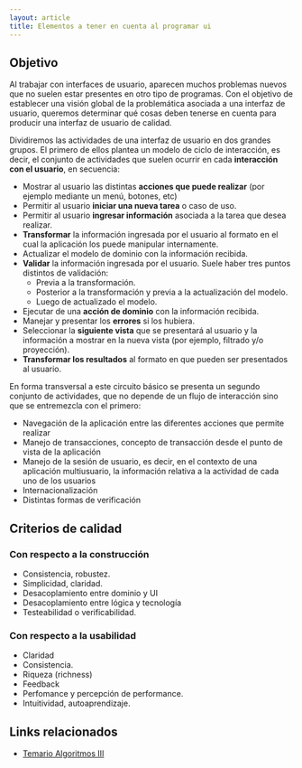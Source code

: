 ```yaml
---
layout: article
title: Elementos a tener en cuenta al programar ui
---
```


Objetivo
--------

Al trabajar con interfaces de usuario, aparecen muchos problemas nuevos que no suelen estar presentes en otro tipo de programas. Con el objetivo de establecer una visión global de la problemática asociada a una interfaz de usuario, queremos determinar qué cosas deben tenerse en cuenta para producir una interfaz de usuario de calidad.

Dividiremos las actividades de una interfaz de usuario en dos grandes grupos. El primero de ellos plantea un modelo de ciclo de interacción, es decir, el conjunto de actividades que suelen ocurrir en cada **interacción con el usuario**, en secuencia:

-   Mostrar al usuario las distintas **acciones que puede realizar** (por ejemplo mediante un menú, botones, etc)
-   Permitir al usuario **iniciar una nueva tarea** o caso de uso.
-   Permitir al usuario **ingresar información** asociada a la tarea que desea realizar.
-   **Transformar** la información ingresada por el usuario al formato en el cual la aplicación los puede manipular internamente.
-   Actualizar el modelo de dominio con la información recibida.
-   **Validar** la información ingresada por el usuario. Suele haber tres puntos distintos de validación:
    -   Previa a la transformación.
    -   Posterior a la transformación y previa a la actualización del modelo.
    -   Luego de actualizado el modelo.
-   Ejecutar de una **acción de dominio** con la información recibida.
-   Manejar y presentar los **errores** si los hubiera.
-   Seleccionar la **siguiente vista** que se presentará al usuario y la información a mostrar en la nueva vista (por ejemplo, filtrado y/o proyección).
-   **Transformar los resultados** al formato en que pueden ser presentados al usuario.

En forma transversal a este circuito básico se presenta un segundo conjunto de actividades, que no depende de un flujo de interacción sino que se entremezcla con el primero:

-   Navegación de la aplicación entre las diferentes acciones que permite realizar
-   Manejo de transacciones, concepto de transacción desde el punto de vista de la aplicación
-   Manejo de la sesión de usuario, es decir, en el contexto de una aplicación multiusuario, la información relativa a la actividad de cada uno de los usuarios
-   Internacionalización
-   Distintas formas de verificación

Criterios de calidad
--------------------

### Con respecto a la construcción

-   Consistencia, robustez.
-   Simplicidad, claridad.
-   Desacoplamiento entre dominio y UI
-   Desacoplamiento entre lógica y tecnología
-   Testeabilidad o verificabilidad.

### Con respecto a la usabilidad

-   Claridad
-   Consistencia.
-   Riqueza (richness)
-   Feedback
-   Perfomance y percepción de performance.
-   Intuitividad, autoaprendizaje.

Links relacionados
------------------

-   [Temario Algoritmos III](algo3-temario.html)

